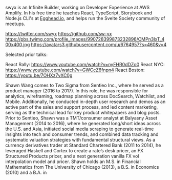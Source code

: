 swyx is an Infinite Builder, working on Developer Experience at AWS Amplify. In his free time he teaches React, TypeScript, Storybook and Node.js CLI's at [Egghead.io](https://egghead.io/s/26zf5), and helps run the Svelte Society community of meetups.


https://twitter.com/swyx
https://github.com/sw-yx
https://pbs.twimg.com/profile_images/990728399873232896/CMPn3IxT_400x400.jpg
https://avatars3.githubusercontent.com/u/6764957?s=460&v=4

Selected prior talks:

React Rally: https://www.youtube.com/watch?v=nyFHR0dDZo0
React NYC: https://www.youtube.com/watch?v=GWCcZ6fnpn4
React Boston: https://youtu.be/7OHXz7vXC0g

Shawn Wang comes to Two Sigma from Sentieo Inc., where he served as a product manager (2016 to 2017). In this role, he was responsible for analytics, wireframing, roadmap planning across DocSearch, Watchlist, and Mobile. Additionally, he conducted in-depth user research and demos as an active part of the sales and support process, and led content marketing, serving as the technical lead for key product whitepapers and blog posts. Prior to Sentieo, Shawn was a TMT/consumer analyst at Balyasny Asset Management (2014 to 2016), where he generated long/short ideas across the U.S. and Asia, initiated social media scraping to generate real-time insights into tech and consumer trends, and combined data tracking and systematic valuation strategies with fundamental structural views. As a currency derivatives trader at Standard Chartered Bank (2011 to 2014), he leveraged Haskell and Cortex to create a rate’s desk pricer, an FX Structured Products pricer, and a next generation vanilla FX vol interpolation model and pricer. Shawn holds an M.S. in Financial Mathematics from The University of Chicago (2013), a B.S. in Economics (2010) and a B.A. in
